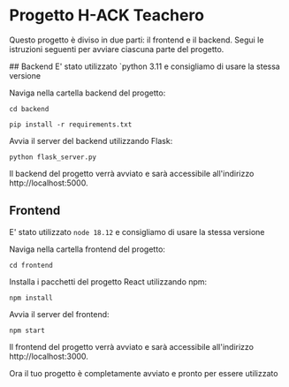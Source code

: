 # Progetto H-ACK Teachero
Questo progetto è diviso in due parti: il frontend e il backend. Segui le istruzioni seguenti per avviare ciascuna parte del progetto.


## Backend
E' stato utilizzato `python 3.11 e consigliamo di usare la stessa versione

Naviga nella cartella backend del progetto:

```
cd backend
```

```
pip install -r requirements.txt
```

Avvia il server del backend utilizzando Flask:

```
python flask_server.py
```
Il backend del progetto verrà avviato e sarà accessibile all'indirizzo http://localhost:5000.


## Frontend
E' stato utilizzato `node 18.12` e consigliamo di usare la stessa versione

Naviga nella cartella frontend del progetto:

```
cd frontend
```

Installa i pacchetti del progetto React utilizzando npm:

```
npm install
```

Avvia il server del frontend:

```
npm start
```
Il frontend del progetto verrà avviato e sarà accessibile all'indirizzo http://localhost:3000.


Ora il tuo progetto è completamente avviato e pronto per essere utilizzato
